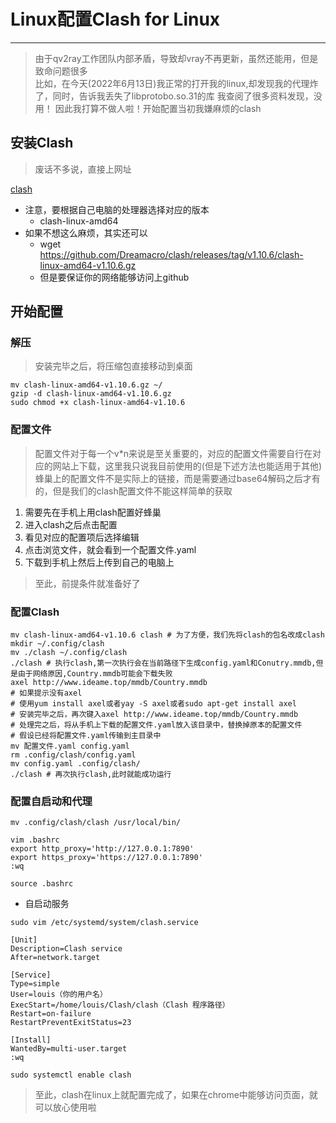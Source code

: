 # Linux配置Clash for Linux

---   

> 由于qv2ray工作团队内部矛盾，导致却vray不再更新，虽然还能用，但是致命问题很多  
> 比如，在今天(2022年6月13日)我正常的打开我的linux,却发现我的代理炸了，同时，告诉我丢失了libprotobo.so.31的库
> 我查阅了很多资料发现，没用！
> 因此我打算不做人啦！开始配置当初我嫌麻烦的clash

## 安装Clash
> 废话不多说，直接上网址  

[clash](https://github.com/Dreamacro/clash/releases/tag/v1.10.6)
- 注意，要根据自己电脑的处理器选择对应的版本
	- clash-linux-amd64
- 如果不想这么麻烦，其实还可以
	- wget https://github.com/Dreamacro/clash/releases/tag/v1.10.6/clash-linux-amd64-v1.10.6.gz
	- 但是要保证你的网络能够访问上github

## 开始配置

### 解压
> 安装完毕之后，将压缩包直接移动到桌面

```
mv clash-linux-amd64-v1.10.6.gz ~/
gzip -d clash-linux-amd64-v1.10.6.gz
sudo chmod +x clash-linux-amd64-v1.10.6
```

### 配置文件

> 配置文件对于每一个v*n来说是至关重要的，对应的配置文件需要自行在对应的网站上下载，这里我只说我目前使用的(但是下述方法也能适用于其他)
> 蜂巢上的配置文件不是实际上的链接，而是需要通过base64解码之后才有的，但是我们的clash配置文件不能这样简单的获取
>

1.  需要先在手机上用clash配置好蜂巢
2.  进入clash之后点击配置
3.  看见对应的配置项后选择编辑
4.  点击浏览文件，就会看到一个配置文件.yaml
5.  下载到手机上然后上传到自己的电脑上

> 至此，前提条件就准备好了

### 配置Clash
```
mv clash-linux-amd64-v1.10.6 clash # 为了方便，我们先将clash的包名改成clash
mkdir ~/.config/clash
mv ./clash ~/.config/clash
./clash # 执行clash,第一次执行会在当前路径下生成config.yaml和Conutry.mmdb,但是由于网络原因,Country.mmdb可能会下载失败
axel http://www.ideame.top/mmdb/Country.mmdb
# 如果提示没有axel
# 使用yum install axel或者yay -S axel或者sudo apt-get install axel
# 安装完毕之后，再次键入axel http://www.ideame.top/mmdb/Country.mmdb
# 处理完之后，将从手机上下载的配置文件.yaml放入该目录中，替换掉原本的配置文件
# 假设已经将配置文件.yaml传输到主目录中
mv 配置文件.yaml config.yaml
rm .config/clash/config.yaml
mv config.yaml .config/clash/
./clash # 再次执行clash,此时就能成功运行
```

### 配置自启动和代理
```
mv .config/clash/clash /usr/local/bin/

vim .bashrc
export http_proxy='http://127.0.0.1:7890'
export https_proxy='https://127.0.0.1:7890'
:wq

source .bashrc
```

- 自启动服务
```
sudo vim /etc/systemd/system/clash.service

[Unit]
Description=Clash service
After=network.target

[Service]
Type=simple
User=louis（你的用户名）
ExecStart=/home/louis/Clash/clash（Clash 程序路径）
Restart=on-failure
RestartPreventExitStatus=23

[Install]
WantedBy=multi-user.target
:wq

sudo systemctl enable clash 
```

> 至此，clash在linux上就配置完成了，如果在chrome中能够访问页面，就可以放心使用啦